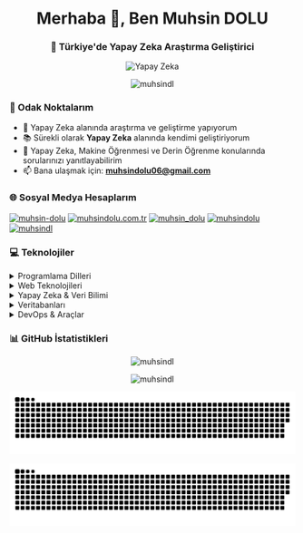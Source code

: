 <h1 align="center">Merhaba 👋, Ben Muhsin DOLU</h1>
<h3 align="center">🤖 Türkiye'de Yapay Zeka Araştırma Geliştirici</h3>

<p align="center">
  <img src="https://hessian.ai/wp-content/uploads/2022/03/AdobeStock_408552325_web.jpg" alt="Yapay Zeka" width="600">
</p>

<p align="center">
  <img src="https://komarev.com/ghpvc/?username=muhsindl&label=Profile%20views&color=0e75b6&style=flat" alt="muhsindl" />
</p>

### 🎯 Odak Noktalarım

- 🔭 Yapay Zeka alanında araştırma ve geliştirme yapıyorum
- 📚 Sürekli olarak **Yapay Zeka** alanında kendimi geliştiriyorum
- 💬 Yapay Zeka, Makine Öğrenmesi ve Derin Öğrenme konularında sorularınızı yanıtlayabilirim
- 📫 Bana ulaşmak için: **muhsindolu06@gmail.com**

### 🌐 Sosyal Medya Hesaplarım

<p align="left">
<a href="https://linkedin.com/in/muhsin-dolu/" target="blank"><img align="center" src="https://raw.githubusercontent.com/rahuldkjain/github-profile-readme-generator/master/src/images/icons/Social/linked-in-alt.svg" alt="muhsin-dolu" height="30" width="40" /></a>
<a href="https://www.muhsindolu.com.tr" target="blank"><img align="center" src="https://cdn.jsdelivr.net/npm/simple-icons@3.1.0/icons/dribbble.svg" alt="muhsindolu.com.tr" height="30" width="40" /></a>
<a href="https://twitter.com/muhsin_dolu" target="blank"><img align="center" src="https://raw.githubusercontent.com/rahuldkjain/github-profile-readme-generator/master/src/images/icons/Social/twitter.svg" alt="muhsin_dolu" height="30" width="40" /></a>
<a href="https://kaggle.com/muhsindolu" target="blank"><img align="center" src="https://raw.githubusercontent.com/rahuldkjain/github-profile-readme-generator/master/src/images/icons/Social/kaggle.svg" alt="muhsindolu" height="30" width="40" /></a>
<a href="https://instagram.com/muhsindl" target="blank"><img align="center" src="https://raw.githubusercontent.com/rahuldkjain/github-profile-readme-generator/master/src/images/icons/Social/instagram.svg" alt="muhsindl" height="30" width="40" /></a>
</p>

### 💻 Teknolojiler

<details>
<summary>Programlama Dilleri</summary>
<br>
<p align="left">
<img src="https://raw.githubusercontent.com/devicons/devicon/master/icons/python/python-original.svg" alt="python" width="40" height="40"/>
<img src="https://raw.githubusercontent.com/devicons/devicon/master/icons/java/java-original.svg" alt="java" width="40" height="40"/>
<img src="https://raw.githubusercontent.com/devicons/devicon/master/icons/c/c-original.svg" alt="c" width="40" height="40"/>
<img src="https://raw.githubusercontent.com/devicons/devicon/master/icons/csharp/csharp-original.svg" alt="csharp" width="40" height="40"/>
</p>
</details>

<details>
<summary>Web Teknolojileri</summary>
<br>
<p align="left">
<img src="https://raw.githubusercontent.com/devicons/devicon/master/icons/html5/html5-original-wordmark.svg" alt="html5" width="40" height="40"/>
<img src="https://raw.githubusercontent.com/devicons/devicon/master/icons/css3/css3-original-wordmark.svg" alt="css3" width="40" height="40"/>
<img src="https://raw.githubusercontent.com/devicons/devicon/master/icons/javascript/javascript-original.svg" alt="javascript" width="40" height="40"/>
<img src="https://raw.githubusercontent.com/devicons/devicon/master/icons/php/php-original.svg" alt="php" width="40" height="40"/>
</p>
</details>

<details>
<summary>Yapay Zeka & Veri Bilimi</summary>
<br>
<p align="left">
<img src="https://raw.githubusercontent.com/devicons/devicon/2ae2a900d2f041da66e950e4d48052658d850630/icons/pandas/pandas-original.svg" alt="pandas" width="40" height="40"/>
<img src="https://upload.wikimedia.org/wikipedia/commons/0/05/Scikit_learn_logo_small.svg" alt="scikit_learn" width="40" height="40"/>
<img src="https://www.vectorlogo.zone/logos/tensorflow/tensorflow-icon.svg" alt="tensorflow" width="40" height="40"/>
<img src="https://www.vectorlogo.zone/logos/opencv/opencv-icon.svg" alt="opencv" width="40" height="40"/>
</p>
</details>

<details>
<summary>Veritabanları</summary>
<br>
<p align="left">
<img src="https://raw.githubusercontent.com/devicons/devicon/master/icons/postgresql/postgresql-original-wordmark.svg" alt="postgresql" width="40" height="40"/>
<img src="https://www.svgrepo.com/show/303229/microsoft-sql-server-logo.svg" alt="mssql" width="40" height="40"/>
<img src="https://raw.githubusercontent.com/devicons/devicon/master/icons/mysql/mysql-original-wordmark.svg" alt="mysql" width="40" height="40"/>
</p>
</details>

<details>
<summary>DevOps & Araçlar</summary>
<br>
<p align="left">
<img src="https://raw.githubusercontent.com/devicons/devicon/master/icons/linux/linux-original.svg" alt="linux" width="40" height="40"/>
<img src="https://raw.githubusercontent.com/devicons/devicon/master/icons/docker/docker-original-wordmark.svg" alt="docker" width="40" height="40"/>
<img src="https://www.vectorlogo.zone/logos/git-scm/git-scm-icon.svg" alt="git" width="40" height="40"/>
</p>
</details>

### 📊 GitHub İstatistikleri

<p align="center">
  <img src="https://github-readme-stats.vercel.app/api?username=muhsindl&show_icons=true&theme=tokyonight&locale=tr" alt="muhsindl" />
</p>

<p align="center">
  <img src="https://github-readme-streak-stats.herokuapp.com/?user=muhsindl&theme=tokyonight&locale=tr" alt="muhsindl" />
</p>

![Snake animation](https://github.com/muhsindl/muhsindl/blob/output/github-contribution-grid-snake-dark.svg)

<picture>
  <source media="(prefers-color-scheme: dark)" srcset="https://raw.githubusercontent.com/muhsindl/muhsindl/output/github-contribution-grid-snake-dark.svg">
  <source media="(prefers-color-scheme: light)" srcset="https://raw.githubusercontent.com/muhsindl/muhsindl/output/github-contribution-grid-snake.svg">
  <img alt="github contribution grid snake animation" src="https://raw.githubusercontent.com/muhsindl/muhsindl/output/github-contribution-grid-snake.svg">
</picture>

